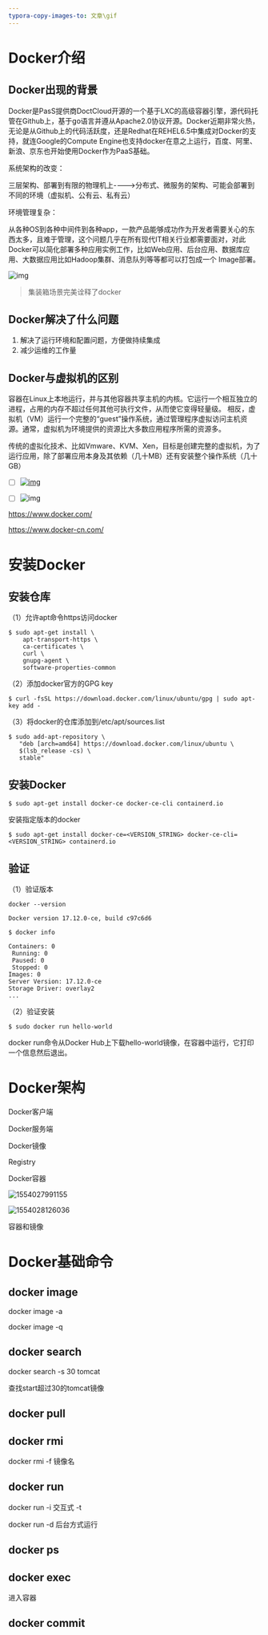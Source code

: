 ```yaml
---
typora-copy-images-to: 文章\gif
---
```




# Docker介绍

## Docker出现的背景

Docker是PasS提供商DoctCloud开源的一个基于LXC的高级容器引擎，源代码托管在Github上，基于go语言并遵从Apache2.0协议开源。Docker近期非常火热，无论是从Github上的代码活跃度，还是Redhat在REHEL6.5中集成对Docker的支持，就连Google的Compute Engine也支持docker在意之上运行，百度、阿里、新浪、京东也开始使用Docker作为PaaS基础。

系统架构的改变：

三层架构、部署到有限的物理机上---->分布式、微服务的架构、可能会部署到不同的环境（虚拟机、公有云、私有云）

环境管理复杂：

从各种OS到各种中间件到各种app，一款产品能够成功作为开发者需要关心的东西太多，且难于管理，这个问题几乎在所有现代IT相关行业都需要面对，对此Docker可以简化部署多种应用实例工作，比如Web应用、后台应用、数据库应用、大数据应用比如Hadoop集群、消息队列等等都可以打包成一个 Image部署。

![img](D:\技术文档\面试资料整理\git\文章\gif\laurel-docker-containers.png)



> 集装箱场景完美诠释了docker



## Docker解决了什么问题

1. 解决了运行环境和配置问题，方便做持续集成
2. 减少运维的工作量

## Docker与虚拟机的区别

容器在Linux上本地运行，并与其他容器共享主机的内核。它运行一个相互独立的进程，占用的内存不超过任何其他可执行文件，从而使它变得轻量级。
相反，虚拟机（VM）运行一个完整的“guest”操作系统，通过管理程序虚拟访问主机资源。通常，虚拟机为环境提供的资源比大多数应用程序所需的资源多。

传统的虚拟化技术、比如Vmware、KVM、Xen，目标是创建完整的虚拟机，为了运行应用，除了部署应用本身及其依赖（几十MB）还有安装整个操作系统（几十GB）

- [ ] [![img](https://docs.docker.com/images/Container%402x.png)]()



- [ ] ![img](https://docs.docker.com/images/VM%402x.png)



https://www.docker.com/

https://www.docker-cn.com/



# 安装Docker

## 安装仓库

（1）允许apt命令https访问docker

```shell
$ sudo apt-get install \
    apt-transport-https \
    ca-certificates \
    curl \
    gnupg-agent \
    software-properties-common
```

（2）添加docker官方的GPG key

```shell
$ curl -fsSL https://download.docker.com/linux/ubuntu/gpg | sudo apt-key add -
```

（3）将docker的仓库添加到/etc/apt/sources.list

```shell
$ sudo add-apt-repository \
   "deb [arch=amd64] https://download.docker.com/linux/ubuntu \
   $(lsb_release -cs) \
   stable"
```

## 安装Docker

```shell
$ sudo apt-get install docker-ce docker-ce-cli containerd.io
```

安装指定版本的docker

```shell
$ sudo apt-get install docker-ce=<VERSION_STRING> docker-ce-cli=<VERSION_STRING> containerd.io
```

## 验证

（1）验证版本

```shell
docker --version

Docker version 17.12.0-ce, build c97c6d6
```

```shell
$ docker info

Containers: 0
 Running: 0
 Paused: 0
 Stopped: 0
Images: 0
Server Version: 17.12.0-ce
Storage Driver: overlay2
...
```

（2）验证安装

```shell
$ sudo docker run hello-world
```

docker  run命令从Docker Hub上下载hello-world镜像，在容器中运行，它打印一个信息然后退出。



# Docker架构

Docker客户端

Docker服务端

Docker镜像

Registry

Docker容器

![1554027991155](D:\技术文档\面试资料整理\git\文章\gif\1554027991155.png)





![1554028126036](D:\技术文档\面试资料整理\git\文章\gif\1554028126036.png)





容器和镜像





# Docker基础命令

## docker image

docker image -a

docker image -q

## docker search

docker search -s 30 tomcat 

查找start超过30的tomcat镜像

## docker pull



## docker rmi 

docker rmi -f 镜像名

## docker run

docker run -i 交互式  -t  

docker run -d  后台方式运行

## docker ps



## docker exec

进入容器

## docker commit











